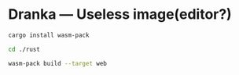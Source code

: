 # Dranka —  Useless image(editor?)

```sh
cargo install wasm-pack

cd ./rust

wasm-pack build --target web
```
